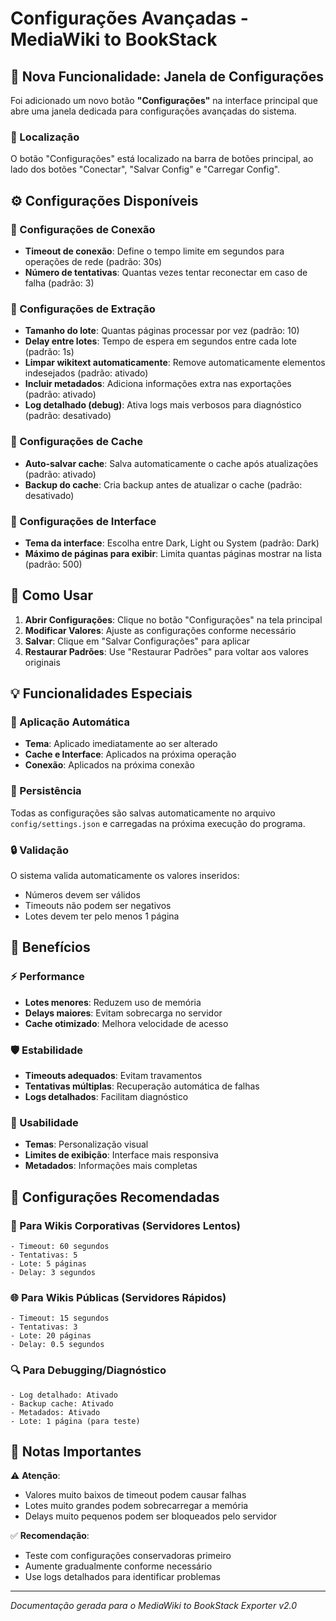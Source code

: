 # Configurações Avançadas - MediaWiki to BookStack

## 🎯 Nova Funcionalidade: Janela de Configurações

Foi adicionado um novo botão **"Configurações"** na interface principal que abre uma janela dedicada para configurações avançadas do sistema.

### 📍 Localização

O botão "Configurações" está localizado na barra de botões principal, ao lado dos botões "Conectar", "Salvar Config" e "Carregar Config".

## ⚙️ Configurações Disponíveis

### 🔗 Configurações de Conexão

- **Timeout de conexão**: Define o tempo limite em segundos para operações de rede (padrão: 30s)
- **Número de tentativas**: Quantas vezes tentar reconectar em caso de falha (padrão: 3)

### 📄 Configurações de Extração

- **Tamanho do lote**: Quantas páginas processar por vez (padrão: 10)
- **Delay entre lotes**: Tempo de espera em segundos entre cada lote (padrão: 1s)
- **Limpar wikitext automaticamente**: Remove automaticamente elementos indesejados (padrão: ativado)
- **Incluir metadados**: Adiciona informações extra nas exportações (padrão: ativado)
- **Log detalhado (debug)**: Ativa logs mais verbosos para diagnóstico (padrão: desativado)

### 💾 Configurações de Cache

- **Auto-salvar cache**: Salva automaticamente o cache após atualizações (padrão: ativado)
- **Backup do cache**: Cria backup antes de atualizar o cache (padrão: desativado)

### 🎨 Configurações de Interface

- **Tema da interface**: Escolha entre Dark, Light ou System (padrão: Dark)
- **Máximo de páginas para exibir**: Limita quantas páginas mostrar na lista (padrão: 500)

## 🚀 Como Usar

1. **Abrir Configurações**: Clique no botão "Configurações" na tela principal
2. **Modificar Valores**: Ajuste as configurações conforme necessário
3. **Salvar**: Clique em "Salvar Configurações" para aplicar
4. **Restaurar Padrões**: Use "Restaurar Padrões" para voltar aos valores originais

## 💡 Funcionalidades Especiais

### 🔄 Aplicação Automática

- **Tema**: Aplicado imediatamente ao ser alterado
- **Cache e Interface**: Aplicados na próxima operação
- **Conexão**: Aplicados na próxima conexão

### 💾 Persistência

Todas as configurações são salvas automaticamente no arquivo `config/settings.json` e carregadas na próxima execução do programa.

### 🔒 Validação

O sistema valida automaticamente os valores inseridos:
- Números devem ser válidos
- Timeouts não podem ser negativos
- Lotes devem ter pelo menos 1 página

## 🎯 Benefícios

### ⚡ Performance
- **Lotes menores**: Reduzem uso de memória
- **Delays maiores**: Evitam sobrecarga no servidor
- **Cache otimizado**: Melhora velocidade de acesso

### 🛡️ Estabilidade
- **Timeouts adequados**: Evitam travamentos
- **Tentativas múltiplas**: Recuperação automática de falhas
- **Logs detalhados**: Facilitam diagnóstico

### 👥 Usabilidade
- **Temas**: Personalização visual
- **Limites de exibição**: Interface mais responsiva
- **Metadados**: Informações mais completas

## 🔧 Configurações Recomendadas

### 🏢 Para Wikis Corporativas (Servidores Lentos)
```
- Timeout: 60 segundos
- Tentativas: 5
- Lote: 5 páginas
- Delay: 3 segundos
```

### 🌐 Para Wikis Públicas (Servidores Rápidos)
```
- Timeout: 15 segundos
- Tentativas: 3
- Lote: 20 páginas
- Delay: 0.5 segundos
```

### 🔍 Para Debugging/Diagnóstico
```
- Log detalhado: Ativado
- Backup cache: Ativado
- Metadados: Ativado
- Lote: 1 página (para teste)
```

## 📝 Notas Importantes

⚠️ **Atenção**: 
- Valores muito baixos de timeout podem causar falhas
- Lotes muito grandes podem sobrecarregar a memória
- Delays muito pequenos podem ser bloqueados pelo servidor

✅ **Recomendação**: 
- Teste com configurações conservadoras primeiro
- Aumente gradualmente conforme necessário
- Use logs detalhados para identificar problemas

---

*Documentação gerada para o MediaWiki to BookStack Exporter v2.0*
